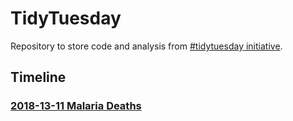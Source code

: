 # TidyTuesday
Repository to store code and analysis from [#tidytuesday initiative](https://github.com/rfordatascience/tidytuesday). 

## Timeline
### [2018-13-11 Malaria Deaths](https://github.com/paternogbc/TidyTuesday/blob/master/2018-11-13_malaria)
